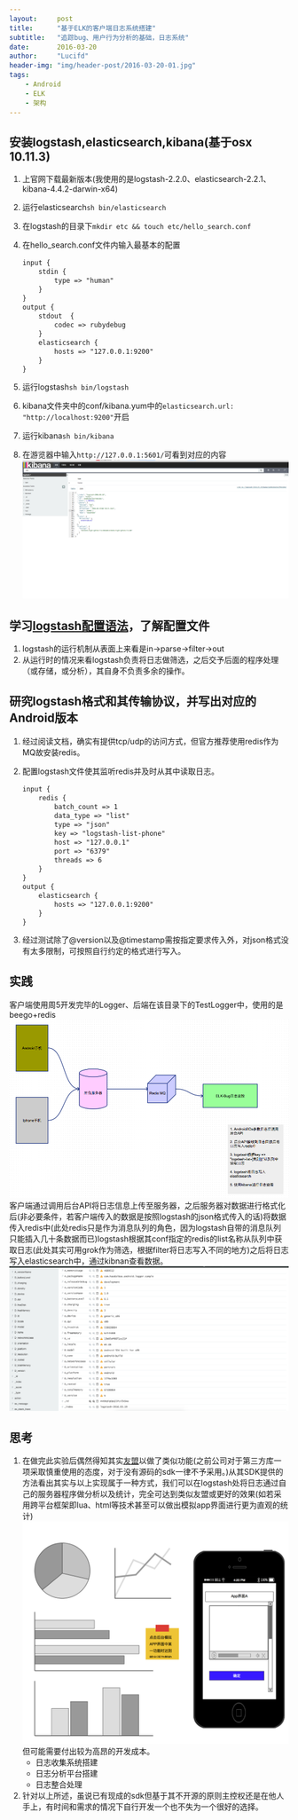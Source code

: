 ```yaml
---
layout:     post
title:      "基于ELK的客户端日志系统搭建"
subtitle:   "追踪bug、用户行为分析的基础，日志系统"
date:       2016-03-20
author:     "Lucifd"
header-img: "img/header-post/2016-03-20-01.jpg"
tags:
	- Android
	- ELK
    - 架构
---
```


## 安装logstash,elasticsearch,kibana(基于osx 10.11.3)

1. 上官网下载最新版本(我使用的是logstash-2.2.0、elasticsearch-2.2.1、kibana-4.4.2-darwin-x64)
2. 运行elasticsearch`sh bin/elasticsearch`
3. 在logstash的目录下`mkdir etc && touch etc/hello_search.conf`
4. 在hello_search.conf文件内输入最基本的配置

	```	
	input {
    	stdin {    		    		
        	type => "human"        	
    	}
	}
	output {
    	stdout  {
        	codec => rubydebug
	    }
    	elasticsearch {
        	hosts => "127.0.0.1:9200"
    	}
	}
	```

5. 运行logstash`sh bin/logstash`
6. kibana文件夹中的conf/kibana.yum中的`elasticsearch.url: "http://localhost:9200"`开启
7. 运行kibana`sh bin/kibana`
8. 在游览器中输入`http://127.0.0.1:5601/`可看到对应的内容![](\img\in-post\kibana运行图.png)


## 学习[logstash配置语法](http://udn.yyuap.com/doc/logstash-best-practice-cn/index.html)，了解配置文件

1. logstash的运行机制从表面上来看是in->parse->filter->out
2. 从运行时的情况来看logstash负责将日志做筛选，之后交予后面的程序处理（或存储，或分析），其自身不负责多余的操作。

## 研究logstash格式和其传输协议，并写出对应的Android版本

1. 经过阅读文档，确实有提供tcp/udp的访问方式，但官方推荐使用redis作为MQ故安装redis。
2. 配置logstash文件使其监听redis并及时从其中读取日志。

	```
	input {
	    redis {
        	batch_count => 1
    	    data_type => "list"
	        type => "json"
        	key => "logstash-list-phone"
    	    host => "127.0.0.1"
	        port => "6379"
        	threads => 6
    	}
	}
	output {
	    elasticsearch {
        	hosts => "127.0.0.1:9200"
    	}
	}
	```
3. 经过测试除了@version以及@timestamp需按指定要求传入外，对json格式没有太多限制，可按照自行约定的格式进行写入。

## 实践

客户端使用周5开发完毕的Logger、后端在该目录下的TestLogger中，使用的是beego+redis![](\img\in-post\elk接入android流程图.png)客户端通过调用后台API将日志信息上传至服务器，之后服务器对数据进行格式化后(非必要条件，若客户端传入的数据是按照logstash的json格式传入的话)将数据传入redis中(此处redis只是作为消息队列的角色，因为logstash自带的消息队列只能插入几十条数据而已)logstash根据其conf指定的redis的list名称从队列中获取日志(此处其实可用grok作为筛选，根据filter将日志写入不同的地方)之后将日志写入elasticsearch中，通过kibnan查看数据。![](\img\in-post\日志通过kibana查看图.png)

## 思考

1. 在做完此实验后偶然得知其实[友盟](http://www.umeng.com/)以做了类似功能(之前公司对于第三方库一项采取慎重使用的态度，对于没有源码的sdk一律不予采用。)从其SDK提供的方法看出其实与以上实现属于一种方式，我们可以在logstash处将日志通过自己的服务器程序做分析以及统计，完全可达到类似友盟或更好的效果(如若采用跨平台框架即lua、html等技术甚至可以做出模拟app界面进行更为直观的统计)![](\img\in-post\期望效果.png)但可能需要付出较为高昂的开发成本。
	* 日志收集系统搭建
	* 日志分析平台搭建
	* 日志整合处理
2. 针对以上所述，虽说已有现成的sdk但基于其不开源的原则主控权还是在他人手上，有时间和需求的情况下自行开发一个也不失为一个很好的选择。